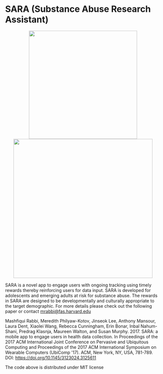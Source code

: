 # SARA (Substance Abuse Research Assistant)

<p align="center">
  <img src="your_relative_path_here" width="350"/>
  <img src="https://raw.githubusercontent.com/mashfiqui-rabbi/sara/master/9850-169539-1-SP.png" width="450"/>
</p>

SARA is a novel app to engage users with ongoing tracking using timely rewards thereby reinforcing users for data input. SARA is
developed for adolescents and emerging adults at risk for substance abuse. The rewards in SARA are designed to be developmentally and culturally appropriate to the target demographic. For more details please check out the following paper or contact mrabbi@fas.harvard.edu

Mashfiqui Rabbi, Meredith Philyaw-Kotov, Jinseok Lee, Anthony Mansour, Laura Dent, Xiaolei Wang, Rebecca Cunningham, Erin Bonar, Inbal Nahum-Shani, Predrag Klasnja, Maureen Walton, and Susan Murphy. 2017. SARA: a mobile app to engage users in health data collection. In Proceedings of the 2017 ACM International Joint Conference on Pervasive and Ubiquitous Computing and Proceedings of the 2017 ACM International Symposium on Wearable Computers (UbiComp '17). ACM, New York, NY, USA, 781-789. DOI: https://doi.org/10.1145/3123024.3125611

The code above is distributed under MIT license 
